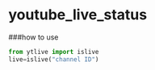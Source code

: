 # youtube_live_status

###how to use
```python
from ytlive import islive
live=islive("channel ID")
```
